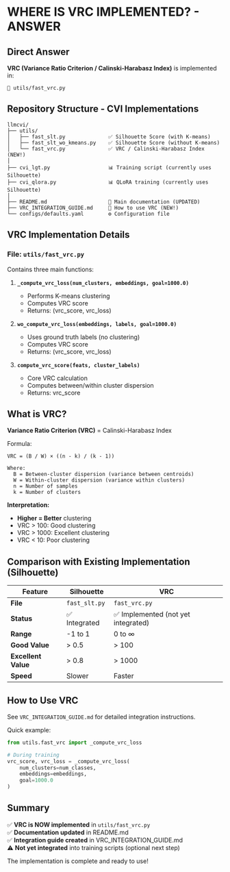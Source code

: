 
# WHERE IS VRC IMPLEMENTED? - ANSWER

## Direct Answer

**VRC (Variance Ratio Criterion / Calinski-Harabasz Index)** is implemented in:

```
📄 utils/fast_vrc.py
```

## Repository Structure - CVI Implementations

```
llmcvi/
├── utils/
│   ├── fast_slt.py              ✅ Silhouette Score (with K-means)
│   ├── fast_slt_wo_kmeans.py    ✅ Silhouette Score (without K-means)
│   └── fast_vrc.py              ✅ VRC / Calinski-Harabasz Index (NEW!)
│
├── cvi_lgt.py                   📊 Training script (currently uses Silhouette)
├── cvi_qlora.py                 📊 QLoRA training (currently uses Silhouette)
│
├── README.md                    📖 Main documentation (UPDATED)
├── VRC_INTEGRATION_GUIDE.md     📖 How to use VRC (NEW!)
└── configs/defaults.yaml        ⚙️ Configuration file
```

## VRC Implementation Details

### File: `utils/fast_vrc.py`

Contains three main functions:

1. **`_compute_vrc_loss(num_clusters, embeddings, goal=1000.0)`**
   - Performs K-means clustering
   - Computes VRC score
   - Returns: (vrc_score, vrc_loss)

2. **`wo_compute_vrc_loss(embeddings, labels, goal=1000.0)`**
   - Uses ground truth labels (no clustering)
   - Computes VRC score
   - Returns: (vrc_score, vrc_loss)

3. **`compute_vrc_score(feats, cluster_labels)`**
   - Core VRC calculation
   - Computes between/within cluster dispersion
   - Returns: vrc_score

## What is VRC?

**Variance Ratio Criterion (VRC)** = Calinski-Harabasz Index

Formula:
```
VRC = (B / W) × ((n - k) / (k - 1))

Where:
  B = Between-cluster dispersion (variance between centroids)
  W = Within-cluster dispersion (variance within clusters)
  n = Number of samples
  k = Number of clusters
```

**Interpretation:**
- **Higher = Better** clustering
- VRC > 100: Good clustering
- VRC > 1000: Excellent clustering
- VRC < 10: Poor clustering

## Comparison with Existing Implementation (Silhouette)

| Feature | Silhouette | VRC |
|---------|-----------|-----|
| **File** | `fast_slt.py` | `fast_vrc.py` |
| **Status** | ✅ Integrated | ✅ Implemented (not yet integrated) |
| **Range** | -1 to 1 | 0 to ∞ |
| **Good Value** | > 0.5 | > 100 |
| **Excellent Value** | > 0.8 | > 1000 |
| **Speed** | Slower | Faster |

## How to Use VRC

See `VRC_INTEGRATION_GUIDE.md` for detailed integration instructions.

Quick example:
```python
from utils.fast_vrc import _compute_vrc_loss

# During training
vrc_score, vrc_loss = _compute_vrc_loss(
    num_clusters=num_classes,
    embeddings=embeddings,
    goal=1000.0
)
```

## Summary

✅ **VRC is NOW implemented** in `utils/fast_vrc.py`  
✅ **Documentation updated** in README.md  
✅ **Integration guide created** in VRC_INTEGRATION_GUIDE.md  
⚠️ **Not yet integrated** into training scripts (optional next step)  

The implementation is complete and ready to use!
